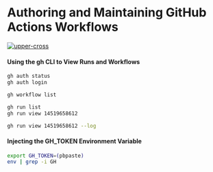 # Authoring and Maintaining GitHub Actions Workflows

[![upper-cross](https://github.com/mrmyothet/github-action-authoring-maintaining-workflows/actions/workflows/upper-cross.yml/badge.svg)](https://github.com/mrmyothet/github-action-authoring-maintaining-workflows/actions/workflows/upper-cross.yml)

#### Using the gh CLI to View Runs and Workflows

```bash
gh auth status
gh auth login

gh workflow list

gh run list
gh run view 14519658612

gh run view 14519658612 --log
```

#### Injecting the GH_TOKEN Environment Variable

```bash
export GH_TOKEN=(pbpaste)
env | grep -i GH
```
